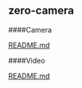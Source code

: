 ## zero-camera
####Camera

[README.md](https://github.com/deepsadness/ZeroToOpenGL/blob/master/zero-camera/blog/CAMERA_SOURCE.md)

####Video

[README.md](https://github.com/deepsadness/ZeroToOpenGL/blob/master/zero-camera/blog/VIDEO_SOURCE.md)
